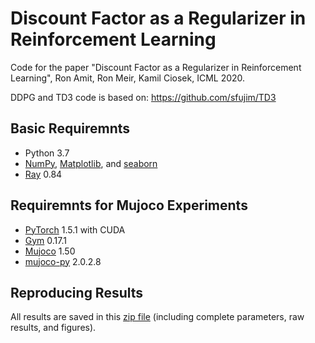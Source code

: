 # Discount Factor as a Regularizer in Reinforcement Learning

Code for the paper "Discount Factor as a Regularizer in Reinforcement Learning", Ron Amit, Ron Meir, Kamil Ciosek, ICML 2020.


DDPG and TD3 code is based on: https://github.com/sfujim/TD3

## Basic Requiremnts

- Python 3.7
- [NumPy](https://numpy.org/), [Matplotlib](https://matplotlib.org/), and [seaborn](https://seaborn.pydata.org/)
- [Ray](https://docs.ray.io/en/master/index.html)   0.84

## Requiremnts for Mujoco Experiments

- [PyTorch](http://pytorch.org)  1.5.1 with CUDA
- [Gym](https://gym.openai.com/) 0.17.1
- [Mujoco](http://mujoco.org/) 1.50 
- [mujoco-py](https://github.com/openai/mujoco-py) 2.0.2.8


## Reproducing Results
All results are saved in this [zip file](https://drive.google.com/file/d/1Z-qs_AdvhfGdFsEa1NCbkZUtGGg5ShEW/view?usp=sharing) (including complete parameters, raw results, and figures).



